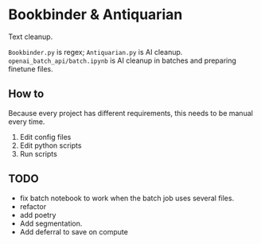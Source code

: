 # Bookbinder & Antiquarian

Text cleanup.

`Bookbinder.py` is regex; `Antiquarian.py` is AI cleanup. `openai_batch_api/batch.ipynb` is AI cleanup in batches and preparing finetune files.

## How to

Because every project has different requirements, this needs to be manual every time.

1. Edit config files
1. Edit python scripts
1. Run scripts

## TODO

-   fix batch notebook to work when the batch job uses several files.
-   refactor
-   add poetry
-   Add segmentation.
-   Add deferral to save on compute